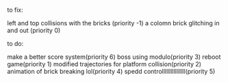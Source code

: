 to fix:

left and top collisions with the bricks (priority -1)
a colomn brick glitching in and out (priority 0)

to do:

make a better score system(priority 6)
boss using modulo(priority 3)
reboot game(priority 1)
modified trajectories for platform collision(priority 2)
animation of brick breaking lol(priority 4)
spedd controllllllllllllllll(priority 5)
